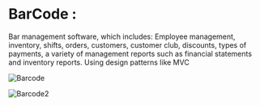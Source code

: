 # BarCode :
Bar management software, which includes: Employee management,
inventory, shifts, orders, customers, customer club, discounts, types of
payments, a variety of management reports such as financial statements
and inventory reports. Using design patterns like MVC

![Barcode](https://user-images.githubusercontent.com/54178015/96869822-b037a580-1478-11eb-936b-474e862ec1ee.jpg)


![Barcode2](https://user-images.githubusercontent.com/54178015/96870187-30f6a180-1479-11eb-9c68-273aa2a6d779.jpg)
